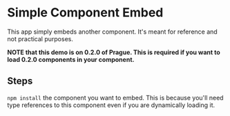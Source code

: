 # Simple Component Embed

This app simply embeds another component. It's meant for reference and not practical purposes.

**NOTE that this demo is on 0.2.0 of Prague. This is required if you want to load 0.2.0 components in your component.**

## Steps

`npm install` the component you want to embed. This is because you'll need type references to this component even if you are dynamically loading it.